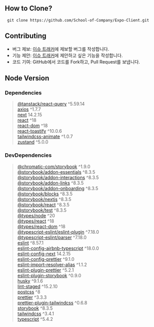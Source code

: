 ## How to Clone?

```
 git clone https://github.com/School-of-Company/Expo-Client.git
```

## Contributing

- 버그 제보: [이슈 트래커](https://github.com/School-of-Company/Expo-Client/issues)에 제보할 버그를 작성합니다.
- 기능 제안: [이슈 트래커](https://github.com/School-of-Company/Expo-Client/issues)에 제안하고 싶은 기능을 작성합니다.
- 코드 기여: GitHub에서 코드를 Fork하고, Pull Request를 보냅니다.

## Node Version

### Dependencies

> [@tanstack/react-query](https://www.npmjs.com/package/@tanstack/react-query) ^5.59.14 <br> [axios](https://www.npmjs.com/package/axios) ^1.7.7 <br> [next](https://www.npmjs.com/package/next) 14.2.15 <br> [react](https://www.npmjs.com/package/react) ^18 <br> [react-dom](https://www.npmjs.com/package/react-dom) ^18 <br> [react-toastify](https://www.npmjs.com/package/react-toastify) ^10.0.6 <br> [tailwindcss-animate](https://www.npmjs.com/package/tailwindcss-animate) ^1.0.7 <br> [zustand](https://www.npmjs.com/package/zustand) ^5.0.0

### DevDependencies

> [@chromatic-com/storybook](https://www.npmjs.com/package/@chromatic-com/storybook) ^1.9.0 <br> [@storybook/addon-essentials](https://www.npmjs.com/package/@storybook/addon-essentials) ^8.3.5 <br> [@storybook/addon-interactions](https://www.npmjs.com/package/@storybook/addon-interactions) ^8.3.5 <br> [@storybook/addon-links](https://www.npmjs.com/package/@storybook/addon-links) ^8.3.5 <br> [@storybook/addon-onboarding](https://www.npmjs.com/package/@storybook/addon-onboarding) ^8.3.5 <br> [@storybook/blocks](https://www.npmjs.com/package/@storybook/blocks) ^8.3.5 <br> [@storybook/nextjs](https://www.npmjs.com/package/@storybook/nextjs) ^8.3.5 <br> [@storybook/react](https://www.npmjs.com/package/@storybook/react) ^8.3.5 <br> [@storybook/test](https://www.npmjs.com/package/@storybook/test) ^8.3.5 <br> [@types/node](https://www.npmjs.com/package/@types/node) ^20 <br> [@types/react](https://www.npmjs.com/package/@types/react) ^18 <br> [@types/react-dom](https://www.npmjs.com/package/@types/react-dom) ^18 <br> [@typescript-eslint/eslint-plugin](https://www.npmjs.com/package/@typescript-eslint/eslint-plugin) ^7.18.0 <br> [@typescript-eslint/parser](https://www.npmjs.com/package/@typescript-eslint/parser) ^7.18.0 <br> [eslint](https://www.npmjs.com/package/eslint) ^8.57.1 <br> [eslint-config-airbnb-typescript](https://www.npmjs.com/package/eslint-config-airbnb-typescript) ^18.0.0 <br> [eslint-config-next](https://www.npmjs.com/package/eslint-config-next) 14.2.15 <br> [eslint-config-prettier](https://www.npmjs.com/package/eslint-config-prettier) ^9.1.0 <br> [eslint-import-resolver-alias](https://www.npmjs.com/package/eslint-import-resolver-alias) ^1.1.2 <br> [eslint-plugin-prettier](https://www.npmjs.com/package/eslint-plugin-prettier) ^5.2.1 <br> [eslint-plugin-storybook](https://www.npmjs.com/package/eslint-plugin-storybook) ^0.9.0 <br> [husky](https://www.npmjs.com/package/husky) ^9.1.6 <br> [lint-staged](https://www.npmjs.com/package/lint-staged) ^15.2.10 <br> [postcss](https://www.npmjs.com/package/postcss) ^8 <br> [prettier](https://www.npmjs.com/package/prettier) ^3.3.3 <br> [prettier-plugin-tailwindcss](https://www.npmjs.com/package/prettier-plugin-tailwindcss) ^0.6.8 <br> [storybook](https://www.npmjs.com/package/storybook) ^8.3.5 <br> [tailwindcss](https://www.npmjs.com/package/tailwindcss) ^3.4.1 <br> [typescript](https://www.npmjs.com/package/typescript) ^5.4.2
